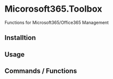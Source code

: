 # Micorosoft365.Toolbox
Functions for Microsoft365/Office365 Management

## Installtion

## Usage

## Commands / Functions
